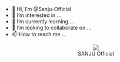 - 👋 Hi, I’m @Sanju-Official
- 👀 I’m interested in ...
- 🌱 I’m currently learning ...
- 💞️ I’m looking to collaborate on ...
- 📫 How to reach me ...

<div align="center"><img src="https://profile-counter.glitch.me/Sanju-Official/count.svg" /><br>SANJU Official</div>
<!---
Sanju-Official/Sanju-Official is a ✨ special ✨ repository because its `README.md` (this file) appears on your GitHub profile.
You can click the Preview link to take a look at your changes.
--->
